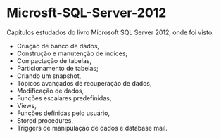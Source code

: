 # Microsft-SQL-Server-2012
Capítulos estudados do livro Microsoft SQL Server 2012, onde foi visto: 
  * Criação de banco de dados, 
  * Construção e manutenção de índices; 
  * Compactação de tabelas, 
  * Particionamento de tabelas; 
  * Criando um snapshot, 
  * Tópicos avançados de recuperação de dados, 
  * Modificação de dados, 
  * Funções escalares predefinidas, 
  * Views, 
  * Funções definidas pelo usuário, 
  * Stored procedures, 
  * Triggers de manipulação de dados e database mail.
